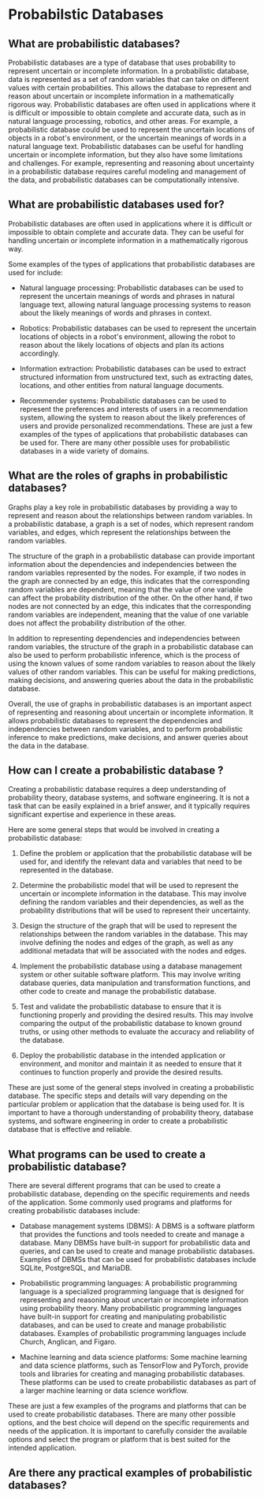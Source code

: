 # Probabilstic Databases

## What are probabilistic databases?

Probabilistic databases are a type of database that uses probability to represent uncertain or incomplete information. In a probabilistic database, data is represented as a set of random variables that can take on different values with certain probabilities. This allows the database to represent and reason about uncertain or incomplete information in a mathematically rigorous way.
Probabilistic databases are often used in applications where it is difficult or impossible to obtain complete and accurate data, such as in natural language processing, robotics, and other areas. For example, a probabilistic database could be used to represent the uncertain locations of objects in a robot's environment, or the uncertain meanings of words in a natural language text.
Probabilistic databases can be useful for handling uncertain or incomplete information, but they also have some limitations and challenges. For example, representing and reasoning about uncertainty in a probabilistic database requires careful modeling and management of the data, and probabilistic databases can be computationally intensive.

## What are probabilistic databases used for?
Probabilistic databases are often used in applications where it is difficult or impossible to obtain complete and accurate data. They can be useful for handling uncertain or incomplete information in a mathematically rigorous way.

Some examples of the types of applications that probabilistic databases are used for include:

- Natural language processing: Probabilistic databases can be used to represent the uncertain meanings of words and phrases in natural language text, allowing natural language processing systems to reason about the likely meanings of words and phrases in context.

- Robotics: Probabilistic databases can be used to represent the uncertain locations of objects in a robot's environment, allowing the robot to reason about the likely locations of objects and plan its actions accordingly.

- Information extraction: Probabilistic databases can be used to extract structured information from unstructured text, such as extracting dates, locations, and other entities from natural language documents.

- Recommender systems: Probabilistic databases can be used to represent the preferences and interests of users in a recommendation system, allowing the system to reason about the likely preferences of users and provide personalized recommendations.
These are just a few examples of the types of applications that probabilistic databases can be used for. There are many other possible uses for probabilistic databases in a wide variety of domains.


## What are the roles of graphs in probabilistic databases?

Graphs play a key role in probabilistic databases by providing a way to represent and reason about the relationships between random variables. In a probabilistic database, a graph is a set of nodes, which represent random variables, and edges, which represent the relationships between the random variables.

The structure of the graph in a probabilistic database can provide important information about the dependencies and independencies between the random variables represented by the nodes. For example, if two nodes in the graph are connected by an edge, this indicates that the corresponding random variables are dependent, meaning that the value of one variable can affect the probability distribution of the other. On the other hand, if two nodes are not connected by an edge, this indicates that the corresponding random variables are independent, meaning that the value of one variable does not affect the probability distribution of the other.

In addition to representing dependencies and independencies between random variables, the structure of the graph in a probabilistic database can also be used to perform probabilistic inference, which is the process of using the known values of some random variables to reason about the likely values of other random variables. This can be useful for making predictions, making decisions, and answering queries about the data in the probabilistic database.

Overall, the use of graphs in probabilistic databases is an important aspect of representing and reasoning about uncertain or incomplete information. It allows probabilistic databases to represent the dependencies and independencies between random variables, and to perform probabilistic inference to make predictions, make decisions, and answer queries about the data in the database.


## How can I create a probabilistic database ? 
Creating a probabilistic database requires a deep understanding of probability theory, database systems, and software engineering. It is not a task that can be easily explained in a brief answer, and it typically requires significant expertise and experience in these areas.

Here are some general steps that would be involved in creating a probabilistic database:

1. Define the problem or application that the probabilistic database will be used for, and identify the relevant data and variables that need to be represented in the database.

2. Determine the probabilistic model that will be used to represent the uncertain or incomplete information in the database. This may involve defining the random variables and their dependencies, as well as the probability distributions that will be used to represent their uncertainty.

3. Design the structure of the graph that will be used to represent the relationships between the random variables in the database. This may involve defining the nodes and edges of the graph, as well as any additional metadata that will be associated with the nodes and edges.

4. Implement the probabilistic database using a database management system or other suitable software platform. This may involve writing database queries, data manipulation and transformation functions, and other code to create and manage the probabilistic database.

5. Test and validate the probabilistic database to ensure that it is functioning properly and providing the desired results. This may involve comparing the output of the probabilistic database to known ground truths, or using other methods to evaluate the accuracy and reliability of the database.

6. Deploy the probabilistic database in the intended application or environment, and monitor and maintain it as needed to ensure that it continues to function properly and provide the desired results.


These are just some of the general steps involved in creating a probabilistic database. The specific steps and details will vary depending on the particular problem or application that the database is being used for. It is important to have a thorough understanding of probability theory, database systems, and software engineering in order to create a probabilistic database that is effective and reliable.


## What programs can be used to create a probabilistic database?

There are several different programs that can be used to create a probabilistic database, depending on the specific requirements and needs of the application. Some commonly used programs and platforms for creating probabilistic databases include:

- Database management systems (DBMS): A DBMS is a software platform that provides the functions and tools needed to create and manage a database. Many DBMSs have built-in support for probabilistic data and queries, and can be used to create and manage probabilistic databases. Examples of DBMSs that can be used for probabilistic databases include SQLite, PostgreSQL, and MariaDB.

- Probabilistic programming languages: A probabilistic programming language is a specialized programming language that is designed for representing and reasoning about uncertain or incomplete information using probability theory. Many probabilistic programming languages have built-in support for creating and manipulating probabilistic databases, and can be used to create and manage probabilistic databases. Examples of probabilistic programming languages include Church, Anglican, and Figaro.

- Machine learning and data science platforms: Some machine learning and data science platforms, such as TensorFlow and PyTorch, provide tools and libraries for creating and managing probabilistic databases. These platforms can be used to create probabilistic databases as part of a larger machine learning or data science workflow.

These are just a few examples of the programs and platforms that can be used to create probabilistic databases. There are many other possible options, and the best choice will depend on the specific requirements and needs of the application. It is important to carefully consider the available options and select the program or platform that is best suited for the intended application.


## Are there any practical examples of probabilistic databases?


